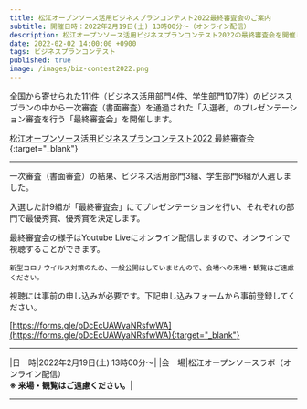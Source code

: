 ```yaml
---
title: 松江オープンソース活用ビジネスプランコンテスト2022最終審査会のご案内
subtitle: 開催日時：2022年2月19日(土) 13時00分～（オンライン配信） 
description: 松江オープンソース活用ビジネスプランコンテスト2022の最終審査会を開催します。
date: 2022-02-02 14:00:00 +0900
tags: ビジネスプランコンテスト
published: true
image: /images/biz-contest2022.png
--- 
```


全国から寄せられた111件（ビジネス活用部門4件、学生部門107件）のビジネスプランの中から一次審査（書面審査）を通過された「入選者」のプレゼンテーション審査を行う「最終審査会」を開催します。  
  
[松江オープンソース活用ビジネスプランコンテスト2022 最終審査会](https://www.shimane-oss.org/biz-contest2022/award.html){:target="_blank"}

---

一次審査（書面審査）の結果、ビジネス活用部門3組、学生部門6組が入選しました。  

入選した計9組が「最終審査会」にてプレゼンテーションを行い、それぞれの部門で最優秀賞、優秀賞を決定します。  

最終審査会の様子はYoutube Liveにオンライン配信しますので、オンラインで視聴することができます。  

`新型コロナウイルス対策のため、一般公開はしていませんので、会場への来場・観覧はご遠慮ください。`  

視聴には事前の申し込みが必要です。下記申し込みフォームから事前登録してください。  

[https://forms.gle/pDcEcUAWyaNRsfwWA](https://forms.gle/pDcEcUAWyaNRsfwWA){:target="_blank"}  

---

|<nobr>日　時</nobr>|2022年2月19日(土) 13時00分～|
|<nobr>会　場</nobr>|松江オープンソースラボ（オンライン配信）<br/>__※ 来場・観覧はご遠慮ください。__|

---
